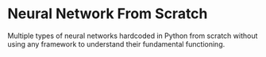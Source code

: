 # Neural Network From Scratch
Multiple types of neural networks hardcoded in Python from scratch without using any framework to understand their fundamental functioning.

